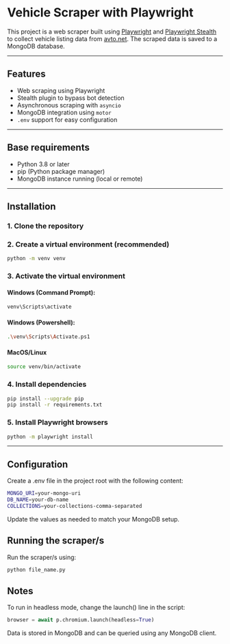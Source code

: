 # Vehicle Scraper with Playwright

This project is a web scraper built using [Playwright](https://playwright.dev/python/) and [Playwright Stealth](https://github.com/AtSymbolDev/playwright-stealth) to collect vehicle listing data from [avto.net](https://www.avto.net/). The scraped data is saved to a MongoDB database.

---

## Features

- Web scraping using Playwright
- Stealth plugin to bypass bot detection
- Asynchronous scraping with `asyncio`
- MongoDB integration using `motor`
- `.env` support for easy configuration

---

## Base requirements

- Python 3.8 or later
- pip (Python package manager)
- MongoDB instance running (local or remote)

---

## Installation

### 1. Clone the repository

### 2. Create a virtual environment (recommended)

```bash
python -m venv venv
```

### 3. Activate the virtual environment

#### Windows (Command Prompt):
```bash
venv\Scripts\activate
```

#### Windows (Powershell):
```bash
.\venv\Scripts\Activate.ps1
```

#### MacOS/Linux
```bash
source venv/bin/activate
```

### 4. Install dependencies

```bash
pip install --upgrade pip
pip install -r requirements.txt
```

### 5. Install Playwright browsers

```bash
python -m playwright install
```

---

## Configuration

Create a .env file in the project root with the following content:

```bash
MONGO_URI=your-mongo-uri
DB_NAME=your-db-name
COLLECTIONS=your-collections-comma-separated
```
Update the values as needed to match your MongoDB setup.

## Running the scraper/s

Run the scraper/s using:

```bash
python file_name.py
```

## Notes

To run in headless mode, change the launch() line in the script:

```python
browser = await p.chromium.launch(headless=True)
```

Data is stored in MongoDB and can be queried using any MongoDB client.